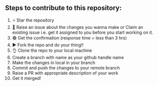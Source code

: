 ## Steps to contribute to this repository: 
1. ⭐ Star the repository
2. 🔴 Raise an issue about the changes you wanna make or Claim an existing issue i.e. get it assigned to you before you start working on it.
3. 🟢 Get the confirmation (response time = less than 3 hrs)
4. ▶️ Fork the repo and do your thing!!
5. 👌 Clone the repo to your local machine
6. Create a branch with name as your github handle name
7. Make the changes in local in your branch
8. Commit and push the changes to your remote branch
9. Raise a PR with appropriate description of your work
10. Get it merged!
